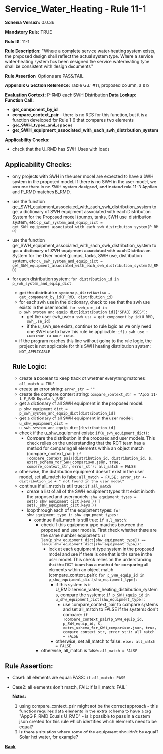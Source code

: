 # Service_Water_Heating - Rule 11-1
**Schema Version:** 0.0.36  

**Mandatory Rule:** TRUE

**Rule ID:** 11-1

**Rule Description:** "Where a complete service water-heating system exists, the proposed design shall reflect the actual system type. Where a service water-heating system has been designed the service waterheating type shall be consistent with design documents."

**Rule Assertion:** Options are PASS/FAIL

**Appendix G Section Reference:** Table G3.1 #11, proposed column, a & b

**Evaluation Context:** P-RMD each SWH Distribution
**Data Lookup:**   
**Function Call:** 
- **get_component_by_id**
- **compare_context_pair** - there is no RDS for this function, but it is a function developed for Rule 1-6 that compares two elements
- **get_SWH_types_and_spaces**
- **get_SWH_equipment_associated_with_each_swh_distribution_system**  

**Applicability Checks:**
- check that the U_RMD has SWH Uses with loads

## Applicability Checks:
- only projects with SWH in the user model are expected to have a SWH system in the proposed model.  If there is no SWH in the user model, we assume there is no SWH system designed, and instead rule 11-3 Applies and P_RMD matches B_RMD.
- use the function get_SWH_equipment_associated_with_each_swh_distribution_system to get a dictionary of SWH equipment associated with each Distribution System for the Proposed model (pumps, tanks, SWH use, distribution system, etc): `p_swh_system_and_equip_dict = get_SWH_equipment_associated_with_each_swh_distribution_system(P_RMD)`
- use the function get_SWH_equipment_associated_with_each_swh_distribution_system to get a dictionary of SWH equipment associated with each Distribution System for the User model (pumps, tanks, SWH use, distribution system, etc): `u_swh_system_and_equip_dict = get_SWH_equipment_associated_with_each_swh_distribution_system(U_RMD)`
- for each distribution system: `for distribution_id in p_swh_system_and_equip_dict:`
    - get the distribution system: `p_distribution = get_component_by_id(P_RMD, distribution_id)`
    - for each swh use in the dictionary, check to see that the swh use exists in the user model: `for swh_use_id in p_swh_system_and_equip_dict[distribution_id]["SPACE_USES"]:`
        - get the user swh_use: `u_swh_use = get_component_by_id(U_RMD, swh_use_id)`
        - if the u_swh_use exists, continue to rule logic as we only need one SWH use to have this rule be applicable: `if(u_swh_use): CONTINUE TO RULE LOGIC`
    - if the program reaches this line without going to the rule logic, the project is not applicable for this SWH heating distribution system: `NOT_APPLICABLE`

    ## Rule Logic: 
  - create a boolean to keep track of whether everything matches: `all_match = TRUE`
  - create an error string: `error_str = ""`
  - create the compare context string: `compare_context_str = "AppG 11-1 P_RMD Equals U_RMD"`
  - get a dictionary of all SWH equipment in the proposed model: `p_shw_equipment_dict = p_swh_system_and_equip_dict[distribution_id]`
  - get a dictionary of all SWH equipment in the user model: `u_shw_equipment_dict = u_swh_system_and_equip_dict[distribution_id]`
  - check if the u_shw_equipment exists: `if(u_swh_equipment_dict):`
    - Compare the distribution in the proposed and user models.  This check relies on the understanding that the RCT team has a method for comparing all elements within an object match (compare_context_pair): `if !compare_context_pair(distribution_id, distribution_id, $, extra_schema_for_SWH_comparison.json, true, compare_context_str, error_str): all_match = FALSE`
  - otherwise, the distribution equipment doesn't exist in the user model, set all_match to false: `all_match = FALSE; error_str += distribution_id + " not found in the user model"`
  - continue if all_match is still true: `if all_match`
    - create a list of all of the SWH equipment types that exist in both the proposed and user models: `shw_equipment_types = set(p_shw_equipment_dict.keys()) | set(u_shw_equipment_dict.keys())`
    - loop through each of the equipment types: `for shw_equipment_type in shw_equipment_types:`
      - continue if all_match is still true: `if all_match:`
        - check if this equipment type matches between the proposed and user models.  First check whether there are the same number equipment: `if len(p_shw_equipment_dict[shw_equipment_type]) == len(u_shw_equipment_dict[shw_equipment_type]):`
            - look at each equipment type system in the proposed model and see if there is one that is the same in the user model.  This check relies on the understanding that the RCT team has a method for comparing all elements within an object match (compare_context_pair): `for p_SWH_equip_id in p_shw_equipment_dict[shw_equipment_type]:`
                - if this system is in U_RMD.service_water_heating_distribution_systems, compare the systems: `if p_SWH_equip_id in u_shw_equipment_dict[shw_equipment_type]:`
                    - use compare_context_pair to compare systems and set all_match to FALSE if the systems don't compare: `if !compare_context_pair(p_SWH_equip_id, p_SWH_equip_id, $, extra_schema_for_SWH_comparison.json, true, compare_context_str, error_str): all_match = FALSE`
                - otherwise, set all_match to false: `else: all_match = FALSE`
        - otherwise, all_match is false: `all_match = FALSE`

## Rule Assertion: 
- Case1: all elements are equal: PASS: `if all_match: PASS`
- Case2: all elements don't match, FAIL: if !all_match: FAIL`

  
  **Notes:**
  1.  using compare_context_pair might not be the correct approach - this function requires data elements in the extra schema to have a tag "AppG P_RMD Equals U_RMD" - is it possible to pass in a custom json created for this rule which identifies which elements need to be equal?
  2.  is there a situation where some of the equipment shouldn't be equal?  Solar hot water, for example? 

**[Back](../_toc.md)**
